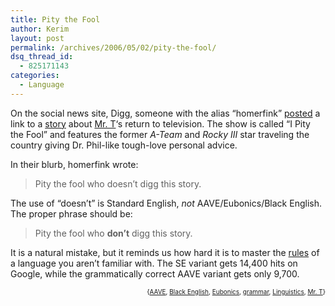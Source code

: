 ```yaml
---
title: Pity the Fool
author: Kerim
layout: post
permalink: /archives/2006/05/02/pity-the-fool/
dsq_thread_id:
  - 825171143
categories:
  - Language
---
```

On the social news site, Digg, someone with the alias &#8220;homerfink&#8221; <a href="http://digg.com/movies/Mr._T_Back_on_TV" onclick="_gaq.push(['_trackEvent', 'outbound-article', 'http://digg.com/movies/Mr._T_Back_on_TV', 'posted']);" >posted</a> a link to a <a href="http://seattlepi.nwsource.com/tv/1401AP_TV_Mr_T.html" onclick="_gaq.push(['_trackEvent', 'outbound-article', 'http://seattlepi.nwsource.com/tv/1401AP_TV_Mr_T.html', 'story']);" >story</a> about <a href="http://en.wikipedia.org/wiki/Mr_T" onclick="_gaq.push(['_trackEvent', 'outbound-article', 'http://en.wikipedia.org/wiki/Mr_T', 'Mr. T']);" >Mr. T</a>&#8216;s return to television. The show is called &#8220;I Pity the Fool&#8221; and features the former *A-Team* and *Rocky III* star traveling the country giving Dr. Phil-like tough-love personal advice.

In their blurb, homerfink wrote:

> Pity the fool who doesn&#8217;t digg this story.

The use of &#8220;doesn&#8217;t&#8221; is Standard English, *not* AAVE/Eubonics/Black English. The proper phrase should be:

> Pity the fool who **don&#8217;t** digg this story.

It is a natural mistake, but it reminds us how hard it is to master the <a href="http://www.eng.umu.se/city/therese/Linguistics/grammatical_features.htm" onclick="_gaq.push(['_trackEvent', 'outbound-article', 'http://www.eng.umu.se/city/therese/Linguistics/grammatical_features.htm', 'rules']);" >rules</a> of a language you aren&#8217;t familiar with. The SE variant gets 14,400 hits on Google, while the grammatically correct AAVE variant gets only 9,700.

<!-- technorati tags start -->

<div style="text-align:right;">
  <span style="font-size:x-small;">{<a href="http://www.technorati.com/tag/AAVE" onclick="_gaq.push(['_trackEvent', 'outbound-article', 'http://www.technorati.com/tag/AAVE', 'AAVE']);"  rel="tag">AAVE</a>, <a href="http://www.technorati.com/tag/Black English" onclick="_gaq.push(['_trackEvent', 'outbound-article', 'http://www.technorati.com/tag/Black English', 'Black English']);"  rel="tag">Black English</a>, <a href="http://www.technorati.com/tag/Eubonics" onclick="_gaq.push(['_trackEvent', 'outbound-article', 'http://www.technorati.com/tag/Eubonics', 'Eubonics']);"  rel="tag">Eubonics</a>, <a href="http://www.technorati.com/tag/grammar" onclick="_gaq.push(['_trackEvent', 'outbound-article', 'http://www.technorati.com/tag/grammar', 'grammar']);"  rel="tag">grammar</a>, <a href="http://www.technorati.com/tag/Linguistics" onclick="_gaq.push(['_trackEvent', 'outbound-article', 'http://www.technorati.com/tag/Linguistics', 'Linguistics']);"  rel="tag">Linguistics</a>, <a href="http://www.technorati.com/tag/Mr. T" onclick="_gaq.push(['_trackEvent', 'outbound-article', 'http://www.technorati.com/tag/Mr. T', 'Mr. T']);"  rel="tag">Mr. T</a>}</span>


<!-- technorati tags end -->

